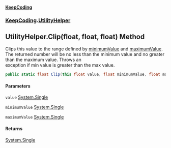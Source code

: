 #### [KeepCoding](index.md 'index')
### [KeepCoding](KeepCoding.md 'KeepCoding').[UtilityHelper](UtilityHelper.md 'KeepCoding.UtilityHelper')
## UtilityHelper.Clip(float, float, float) Method
Clips this value to the range defined by [minimumValue](UtilityHelper.Clip.XafqMH+Zeb+lF9zkULIucA.md#KeepCoding.UtilityHelper.Clip(float.float.float).minimumValue 'KeepCoding.UtilityHelper.Clip(float, float, float).minimumValue') and [maximumValue](UtilityHelper.Clip.XafqMH+Zeb+lF9zkULIucA.md#KeepCoding.UtilityHelper.Clip(float.float.float).maximumValue 'KeepCoding.UtilityHelper.Clip(float, float, float).maximumValue').  
The returned number will be no less than the minimum value and no greater than the maximum value. Throws an  
exception if min value is greater than the max value.
```csharp
public static float Clip(this float value, float minimumValue, float maximumValue);
```
#### Parameters
<a name='KeepCoding.UtilityHelper.Clip(float.float.float).value'></a>
`value` [System.Single](https://docs.microsoft.com/en-us/dotnet/api/System.Single 'System.Single')  
  
<a name='KeepCoding.UtilityHelper.Clip(float.float.float).minimumValue'></a>
`minimumValue` [System.Single](https://docs.microsoft.com/en-us/dotnet/api/System.Single 'System.Single')  
  
<a name='KeepCoding.UtilityHelper.Clip(float.float.float).maximumValue'></a>
`maximumValue` [System.Single](https://docs.microsoft.com/en-us/dotnet/api/System.Single 'System.Single')  
  
#### Returns
[System.Single](https://docs.microsoft.com/en-us/dotnet/api/System.Single 'System.Single')  
